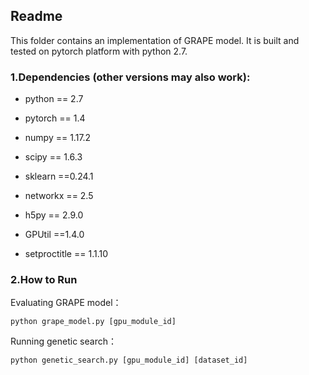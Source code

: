 ## Readme

This folder contains an implementation of GRAPE model. It is built and tested on pytorch platform with python 2.7.



### 1.Dependencies (other versions may also work):

- python == 2.7

- pytorch == 1.4

- numpy == 1.17.2

- scipy == 1.6.3

- sklearn ==0.24.1

- networkx == 2.5

- h5py == 2.9.0

- GPUtil ==1.4.0

- setproctitle == 1.1.10

  

### 2.How to Run

Evaluating GRAPE model：

```
python grape_model.py [gpu_module_id] 
```

Running genetic search：

```
python genetic_search.py [gpu_module_id] [dataset_id] 
```